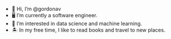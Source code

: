 - 👋 Hi, I’m @gordonav
- 🖥️ I’m currently a software engineer.
- 👀 I’m interested in data science and machine learning.
- 🏝️ In my free time, I like to read books and travel to new places.

<!---
gordonav/gordonav is a ✨ special ✨ repository because its `README.md` (this file) appears on your GitHub profile.
You can click the Preview link to take a look at your changes.
--->
